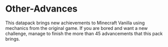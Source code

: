 # Other-Advances
This datapack brings new achievements to Minecraft Vanilla using mechanics from the original game.
If you are bored and want a new challenge, manage to finish the more than 45 advancements that this pack brings.
